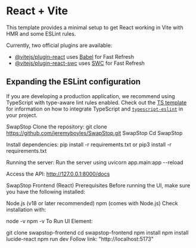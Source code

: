 # React + Vite

This template provides a minimal setup to get React working in Vite with HMR and some ESLint rules.

Currently, two official plugins are available:

- [@vitejs/plugin-react](https://github.com/vitejs/vite-plugin-react/blob/main/packages/plugin-react) uses [Babel](https://babeljs.io/) for Fast Refresh
- [@vitejs/plugin-react-swc](https://github.com/vitejs/vite-plugin-react/blob/main/packages/plugin-react-swc) uses [SWC](https://swc.rs/) for Fast Refresh

## Expanding the ESLint configuration

If you are developing a production application, we recommend using TypeScript with type-aware lint rules enabled. Check out the [TS template](https://github.com/vitejs/vite/tree/main/packages/create-vite/template-react-ts) for information on how to integrate TypeScript and [`typescript-eslint`](https://typescript-eslint.io) in your project.

SwapStop
Clone the repository: git clone https://github.com/jeremyboyles/SwapStop.git SwapStop Cd SwapStop

Install dependencies: pip install -r requirements.txt or pip3 install -r requirements.txt

Running the server: Run the server using uvicorn app.main:app --reload

Access the API: http://127.0.0.1:8000/docs

SwapStop Frontend (React)
Prerequisites
Before running the UI, make sure you have the following installed:

Node.js (v18 or later recommended)
npm (comes with Node.js)
Check installation with:

node -v
npm -v
To Run UI Element:

git clone <frontend-repo-url> swapstop-frontend
cd swapstop-frontend
npm install
npm install lucide-react
npm run dev
Follow link: "http://localhost:5173"